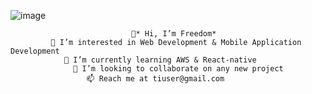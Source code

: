 ![image](https://github.com/user-attachments/assets/76421907-ccd4-4b6d-8792-7c9d0554b5a2)


                               👋* Hi, I’m Freedom*
             👀 I’m interested in Web Development & Mobile Application Development
                🌱 I’m currently learning AWS & React-native
                  💞️ I’m looking to collaborate on any new project
                     📫 Reach me at tiuser@gmail.com
                        

<!---
MyGithubWebsites/MyGithubWebsites is a ✨ special ✨ repository because its `README.md` (this file) appears on your GitHub profile.
You can click the Preview link to take a look at your changes.
--->
